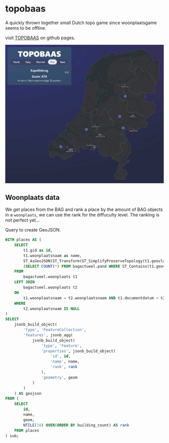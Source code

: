 # topobaas

A quickly thrown together small Dutch topo game since woonplaatsgame seems to be offline.

visit [TOPOBAAS](https://tebben.github.io/topobaas) on github pages.

![Topobaas](./img/topobaas.jpg)

## Woonplaats data

We get places from the BAG and rank a place by the amount of BAG objects in a `woonplaats`, we can use the rank for the diffuculty level. The ranking is not perfect yet...

Query to create GeoJSON.

```sql
WITH places AS (
    SELECT 
        t1.gid as id, 
        t1.woonplaatsnaam as name, 
        ST_AsGeoJSON(ST_Transform(ST_SimplifyPreserveTopology(t1.geovlak, 500), 4326), 5)::json as geom,
        (SELECT COUNT(*) FROM bagactueel.pand WHERE ST_Contains(t1.geovlak, pand.geovlak)) AS building_count
    FROM 
        bagactueel.woonplaats t1
    LEFT JOIN 
        bagactueel.woonplaats t2
    ON 
        t1.woonplaatsnaam = t2.woonplaatsnaam AND t1.documentdatum < t2.documentdatum
    WHERE 
        t2.woonplaatsnaam IS NULL
)
SELECT 
    jsonb_build_object(
        'type', 'FeatureCollection',
        'features', jsonb_agg(
            jsonb_build_object(
                'type', 'Feature',
                'properties', jsonb_build_object(
                    'id', id,
                    'name', name,
                    'rank', rank
                ),
                'geometry', geom
            )
        )
    ) AS geojson
FROM (
    SELECT 
        id,
        name,
        geom,
        NTILE(10) OVER(ORDER BY building_count) AS rank
    FROM places
) sub;

```